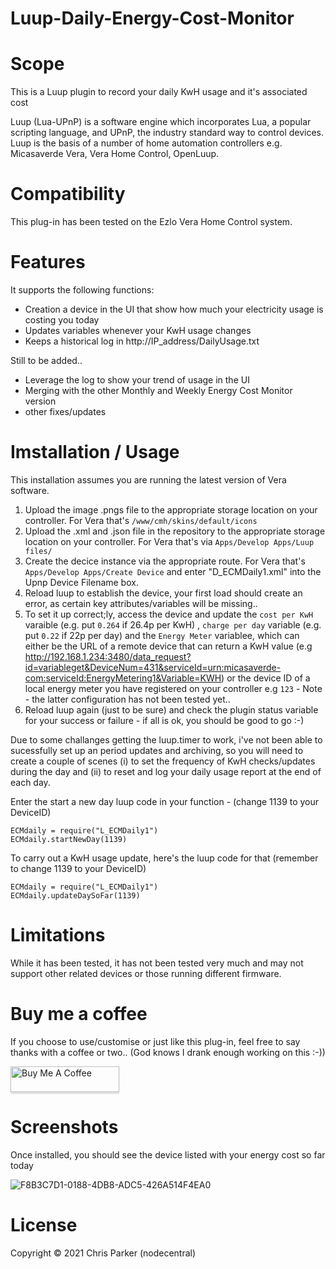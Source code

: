 # Luup-Daily-Energy-Cost-Monitor

# Scope

This is a Luup plugin to record your daily KwH usage and it's associated cost

Luup (Lua-UPnP) is a software engine which incorporates Lua, a popular scripting language, and UPnP, the industry standard way to control devices. Luup is the basis of a number of home automation controllers e.g. Micasaverde Vera, Vera Home Control, OpenLuup.

# Compatibility

This plug-in has been tested on the Ezlo Vera Home Control system.

# Features

It supports the following functions:

* Creation a device in the UI that show how much your electricity usage is costing you today
* Updates variables whenever your KwH usage changes
* Keeps a historical log in http://IP_address/DailyUsage.txt

Still to be added..

* Leverage the log to show your trend of usage in the UI
* Merging with the other Monthly and Weekly Energy Cost Monitor version
* other fixes/updates

# Imstallation / Usage

This installation assumes you are running the latest version of Vera software.

1. Upload the image .pngs file to the appropriate storage location on your controller. For Vera that's `/www/cmh/skins/default/icons`
2. Upload the .xml and .json file in the repository to the appropriate storage location on your controller. For Vera that's via `Apps/Develop Apps/Luup files/`
3. Create the decice instance via the appropriate route. For Vera that's `Apps/Develop Apps/Create Device` and enter "D_ECMDaily1.xml" into the Upnp Device Filename box. 
4. Reload luup to establish the device, your first load should create an error, as certain key attributes/variables will be missing..
5. To set it up correct;ly, access the device and update the `cost per KwH` varaible (e.g. put `0.264` if 26.4p per KwH) , `charge per day` variable (e.g. put `0.22` if 22p per day) and the `Energy Meter` variablee, which can either be the URL of a remote device that can return a KwH value (e.g http://192.168.1.234:3480/data_request?id=variableget&DeviceNum=431&serviceId=urn:micasaverde-com:serviceId:EnergyMetering1&Variable=KWH) or the device ID of a local energy meter you have registered on your controller e.g `123` - Note - the latter configuration has not been tested yet..
6. Reload luup again (just to be sure) and check the plugin status variable for your success or failure - if all is ok, you should be good to go :-)

Due to some challanges getting the luup.timer to work, i've not been able to sucessfully set up an period updates and archiving, so you will need to create a couple of scenes (i) to set the frequency of KwH checks/updates during the day and (ii) to reset and log your daily usage report at the end of each day.

Enter the start a new day luup code in your function - (change 1139 to your DeviceID)
````
ECMdaily = require("L_ECMDaily1") 
ECMdaily.startNewDay(1139)
````
To carry out a KwH usage update, here's the luup code for that (remember to change 1139 to your DeviceID)
````
ECMdaily = require("L_ECMDaily1") 
ECMdaily.updateDaySoFar(1139) 
````

# Limitations

While it has been tested, it has not been tested very much and may not support other related devices or those running different firmware.

# Buy me a coffee

If you choose to use/customise or just like this plug-in, feel free to say thanks with a coffee or two.. 
(God knows I drank enough working on this :-)) 

<a href="https://www.paypal.me/nodezero" target="_blank"><img src="https://www.buymeacoffee.com/assets/img/custom_images/orange_img.png" alt="Buy Me A Coffee" style="height: 41px !important;width: 174px !important;box-shadow: 0px 3px 2px 0px rgba(190, 190, 190, 0.5) !important;-webkit-box-shadow: 0px 3px 2px 0px rgba(190, 190, 190, 0.5) !important;" ></a>

# Screenshots

Once installed, you should see the device listed with your energy cost so far today

![F8B3C7D1-0188-4DB8-ADC5-426A514F4EA0](https://user-images.githubusercontent.com/4349292/148679688-6a56d7b3-c029-445b-81b5-c44ddfd09510.jpeg)

# License

Copyright © 2021 Chris Parker (nodecentral)
